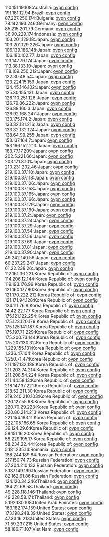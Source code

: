 110.151.19.108:Australia: [ovpn config](vpn/110_151_19_108.ovpn)  
191.181.12.94:Brazil: [ovpn config](vpn/191_181_12_94.ovpn)  
87.227.250.174:Bulgaria: [ovpn config](vpn/87_227_250_174.ovpn)  
78.142.193.246:Germany: [ovpn config](vpn/78_142_193_246.ovpn)  
85.215.201.79:Germany: [ovpn config](vpn/85_215_201_79.ovpn)  
36.90.229.174:Indonesia: [ovpn config](vpn/36_90_229_174.ovpn)  
103.201.129.18:Japan: [ovpn config](vpn/103_201_129_18.ovpn)  
103.201.129.226:Japan: [ovpn config](vpn/103_201_129_226.ovpn)  
106.139.186.148:Japan: [ovpn config](vpn/106_139_186_148.ovpn)  
106.180.102.77:Japan: [ovpn config](vpn/106_180_102_77.ovpn)  
113.147.79.174:Japan: [ovpn config](vpn/113_147_79_174.ovpn)  
113.38.133.10:Japan: [ovpn config](vpn/113_38_133_10.ovpn)  
118.109.250.212:Japan: [ovpn config](vpn/118_109_250_212.ovpn)  
122.30.48.54:Japan: [ovpn config](vpn/122_30_48_54.ovpn)  
123.224.15.159:Japan: [ovpn config](vpn/123_224_15_159.ovpn)  
124.45.146.102:Japan: [ovpn config](vpn/124_45_146_102.ovpn)  
125.30.155.131:Japan: [ovpn config](vpn/125_30_155_131.ovpn)  
126.110.251.126:Japan: [ovpn config](vpn/126_110_251_126.ovpn)  
126.79.86.222:Japan: [ovpn config](vpn/126_79_86_222.ovpn)  
126.88.160.3:Japan: [ovpn config](vpn/126_88_160_3.ovpn)  
126.92.168.247:Japan: [ovpn config](vpn/126_92_168_247.ovpn)  
133.175.174.2:Japan: [ovpn config](vpn/133_175_174_2.ovpn)  
133.32.131.216:Japan: [ovpn config](vpn/133_32_131_216.ovpn)  
133.32.132.124:Japan: [ovpn config](vpn/133_32_132_124.ovpn)  
138.64.99.255:Japan: [ovpn config](vpn/138_64_99_255.ovpn)  
153.137.164.7:Japan: [ovpn config](vpn/153_137_164_7.ovpn)  
153.166.152.213:Japan: [ovpn config](vpn/153_166_152_213.ovpn)  
183.77.17.209:Japan: [ovpn config](vpn/183_77_17_209.ovpn)  
202.5.221.66:Japan: [ovpn config](vpn/202_5_221_66.ovpn)  
203.171.8.101:Japan: [ovpn config](vpn/203_171_8_101.ovpn)  
210.231.202.46:Japan: [ovpn config](vpn/210_231_202_46.ovpn)  
219.100.37.110:Japan: [ovpn config](vpn/219_100_37_110.ovpn)  
219.100.37.118:Japan: [ovpn config](vpn/219_100_37_118.ovpn)  
219.100.37.126:Japan: [ovpn config](vpn/219_100_37_126.ovpn)  
219.100.37.158:Japan: [ovpn config](vpn/219_100_37_158.ovpn)  
219.100.37.165:Japan: [ovpn config](vpn/219_100_37_165.ovpn)  
219.100.37.166:Japan: [ovpn config](vpn/219_100_37_166.ovpn)  
219.100.37.179:Japan: [ovpn config](vpn/219_100_37_179.ovpn)  
219.100.37.190:Japan: [ovpn config](vpn/219_100_37_190.ovpn)  
219.100.37.2:Japan: [ovpn config](vpn/219_100_37_2.ovpn)  
219.100.37.24:Japan: [ovpn config](vpn/219_100_37_24.ovpn)  
219.100.37.29:Japan: [ovpn config](vpn/219_100_37_29.ovpn)  
219.100.37.54:Japan: [ovpn config](vpn/219_100_37_54.ovpn)  
219.100.37.56:Japan: [ovpn config](vpn/219_100_37_56.ovpn)  
219.100.37.69:Japan: [ovpn config](vpn/219_100_37_69.ovpn)  
219.100.37.81:Japan: [ovpn config](vpn/219_100_37_81.ovpn)  
219.100.37.90:Japan: [ovpn config](vpn/219_100_37_90.ovpn)  
49.242.140.56:Japan: [ovpn config](vpn/49_242_140_56.ovpn)  
60.237.29.247:Japan: [ovpn config](vpn/60_237_29_247.ovpn)  
61.22.238.26:Japan: [ovpn config](vpn/61_22_238_26.ovpn)  
112.161.36.221:Korea Republic of: [ovpn config](vpn/112_161_36_221.ovpn)  
114.206.12.144:Korea Republic of: [ovpn config](vpn/114_206_12_144.ovpn)  
119.193.176.99:Korea Republic of: [ovpn config](vpn/119_193_176_99.ovpn)  
121.160.177.80:Korea Republic of: [ovpn config](vpn/121_160_177_80.ovpn)  
121.170.222.212:Korea Republic of: [ovpn config](vpn/121_170_222_212.ovpn)  
121.171.94.128:Korea Republic of: [ovpn config](vpn/121_171_94_128.ovpn)  
124.111.76.8:Korea Republic of: [ovpn config](vpn/124_111_76_8.ovpn)  
14.42.22.177:Korea Republic of: [ovpn config](vpn/14_42_22_177.ovpn)  
175.121.122.254:Korea Republic of: [ovpn config](vpn/175_121_122_254.ovpn)  
175.123.120.179:Korea Republic of: [ovpn config](vpn/175_123_120_179.ovpn)  
175.125.141.187:Korea Republic of: [ovpn config](vpn/175_125_141_187.ovpn)  
175.197.71.229:Korea Republic of: [ovpn config](vpn/175_197_71_229.ovpn)  
175.200.73.144:Korea Republic of: [ovpn config](vpn/175_200_73_144.ovpn)  
175.207.130.32:Korea Republic of: [ovpn config](vpn/175_207_130_32.ovpn)  
1.229.155.131:Korea Republic of: [ovpn config](vpn/1_229_155_131.ovpn)  
1.236.47.104:Korea Republic of: [ovpn config](vpn/1_236_47_104.ovpn)  
1.250.71.47:Korea Republic of: [ovpn config](vpn/1_250_71_47.ovpn)  
211.197.132.188:Korea Republic of: [ovpn config](vpn/211_197_132_188.ovpn)  
211.203.74.214:Korea Republic of: [ovpn config](vpn/211_203_74_214.ovpn)  
211.208.54.224:Korea Republic of: [ovpn config](vpn/211_208_54_224.ovpn)  
211.44.58.13:Korea Republic of: [ovpn config](vpn/211_44_58_13.ovpn)  
218.147.37.221:Korea Republic of: [ovpn config](vpn/218_147_37_221.ovpn)  
218.52.211.30:Korea Republic of: [ovpn config](vpn/218_52_211_30.ovpn)  
219.240.210.103:Korea Republic of: [ovpn config](vpn/219_240_210_103.ovpn)  
220.127.55.68:Korea Republic of: [ovpn config](vpn/220_127_55_68.ovpn)  
220.70.29.223:Korea Republic of: [ovpn config](vpn/220_70_29_223.ovpn)  
220.80.214.213:Korea Republic of: [ovpn config](vpn/220_80_214_213.ovpn)  
221.154.183.11:Korea Republic of: [ovpn config](vpn/221_154_183_11.ovpn)  
222.105.166.65:Korea Republic of: [ovpn config](vpn/222_105_166_65.ovpn)  
39.124.29.6:Korea Republic of: [ovpn config](vpn/39_124_29_6.ovpn)  
58.151.16.20:Korea Republic of: [ovpn config](vpn/58_151_16_20.ovpn)  
58.229.195.17:Korea Republic of: [ovpn config](vpn/58_229_195_17.ovpn)  
58.234.22.44:Korea Republic of: [ovpn config](vpn/58_234_22_44.ovpn)  
5.181.235.14:Romania: [ovpn config](vpn/5_181_235_14.ovpn)  
188.244.189.84:Russian Federation: [ovpn config](vpn/188_244_189_84.ovpn)  
217.150.74.73:Russian Federation: [ovpn config](vpn/217_150_74_73.ovpn)  
37.204.210.132:Russian Federation: [ovpn config](vpn/37_204_210_132.ovpn)  
5.137.149.199:Russian Federation: [ovpn config](vpn/5_137_149_199.ovpn)  
82.162.61.86:Russian Federation: [ovpn config](vpn/82_162_61_86.ovpn)  
124.120.34.246:Thailand: [ovpn config](vpn/124_120_34_246.ovpn)  
184.22.68.58:Thailand: [ovpn config](vpn/184_22_68_58.ovpn)  
49.228.118.146:Thailand: [ovpn config](vpn/49_228_118_146.ovpn)  
49.228.58.171:Thailand: [ovpn config](vpn/49_228_58_171.ovpn)  
5.192.180.108:United Arab Emirates: [ovpn config](vpn/5_192_180_108.ovpn)  
163.182.174.159:United States: [ovpn config](vpn/163_182_174_159.ovpn)  
173.198.248.39:United States: [ovpn config](vpn/173_198_248_39.ovpn)  
47.33.16.213:United States: [ovpn config](vpn/47_33_16_213.ovpn)  
71.59.237.215:United States: [ovpn config](vpn/71_59_237_215.ovpn)  
58.186.71.107:Viet Nam: [ovpn config](vpn/58_186_71_107.ovpn)  
